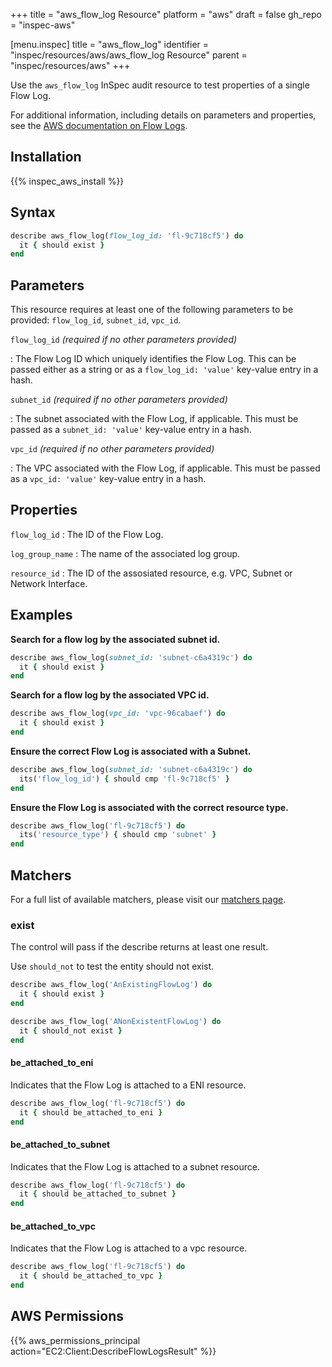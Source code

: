 +++
title = "aws_flow_log Resource"
platform = "aws"
draft = false
gh_repo = "inspec-aws"

[menu.inspec]
title = "aws_flow_log"
identifier = "inspec/resources/aws/aws_flow_log Resource"
parent = "inspec/resources/aws"
+++

Use the `aws_flow_log` InSpec audit resource to test properties of a single Flow Log.

For additional information, including details on parameters and properties, see the [AWS documentation on Flow Logs](https://docs.aws.amazon.com/vpc/latest/userguide/flow-logs.html).

## Installation

{{% inspec_aws_install %}}

## Syntax

```ruby
describe aws_flow_log(flow_log_id: 'fl-9c718cf5') do
  it { should exist }
end
```

## Parameters

This resource requires at least one of the following parameters to be provided: `flow_log_id`, `subnet_id`, `vpc_id`.

`flow_log_id` _(required if no other parameters provided)_

: The Flow Log ID which uniquely identifies the Flow Log. 
  This can be passed either as a string or as a `flow_log_id: 'value'` key-value entry in a hash.

`subnet_id` _(required if no other parameters provided)_

: The subnet associated with the Flow Log, if applicable. 
  This must be passed as a `subnet_id: 'value'` key-value entry in a hash.

`vpc_id` _(required if no other parameters provided)_

: The VPC associated with the Flow Log, if applicable. 
  This must be passed as a `vpc_id: 'value'` key-value entry in a hash.

## Properties

`flow_log_id`
: The ID of the Flow Log.

`log_group_name`
: The name of the associated log group.

`resource_id`
: The ID of the assosiated resource, e.g. VPC, Subnet or Network Interface.

## Examples

**Search for a flow log by the associated subnet id.**

```ruby
describe aws_flow_log(subnet_id: 'subnet-c6a4319c') do
  it { should exist }
end
```

**Search for a flow log by the associated VPC id.**

```ruby
describe aws_flow_log(vpc_id: 'vpc-96cabaef') do
  it { should exist }
end
```

**Ensure the correct Flow Log is associated with a Subnet.**

```ruby
describe aws_flow_log(subnet_id: 'subnet-c6a4319c') do
  its('flow_log_id') { should cmp 'fl-9c718cf5' }
end
```


**Ensure the Flow Log is associated with the correct resource type.**

```ruby
describe aws_flow_log('fl-9c718cf5') do
  its('resource_type') { should cmp 'subnet' }
end
```

## Matchers

For a full list of available matchers, please visit our [matchers page](https://www.inspec.io/docs/reference/matchers/).

### exist

The control will pass if the describe returns at least one result.

Use `should_not` to test the entity should not exist.

```ruby
describe aws_flow_log('AnExistingFlowLog') do
  it { should exist }
end
```

```ruby
describe aws_flow_log('ANonExistentFlowLog') do
  it { should_not exist }
end
```


#### be_attached_to_eni

Indicates that the Flow Log is attached to a ENI resource.

```ruby
describe aws_flow_log('fl-9c718cf5') do
  it { should be_attached_to_eni }
end
```

#### be_attached_to_subnet

Indicates that the Flow Log is attached to a subnet resource.

```ruby
describe aws_flow_log('fl-9c718cf5') do
  it { should be_attached_to_subnet }
end
```

#### be_attached_to_vpc

Indicates that the Flow Log is attached to a vpc resource.

```ruby
describe aws_flow_log('fl-9c718cf5') do
  it { should be_attached_to_vpc }
end
```

## AWS Permissions

{{% aws_permissions_principal action="EC2:Client:DescribeFlowLogsResult" %}}
